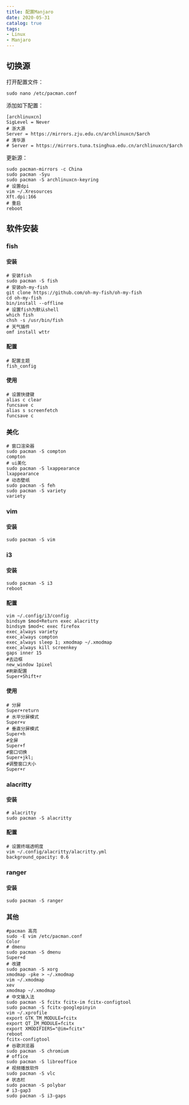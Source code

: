 ```yaml
---
title: 配置Manjaro
date: 2020-05-31
catalog: true
tags:
- Linux
- Manjaro
---
```


## 切换源

打开配置文件：

```shell
sudo nano /etc/pacman.conf
```

添加如下配置：

```
[archlinuxcn]
SigLevel = Never
# 浙大源
Server = https://mirrors.zju.edu.cn/archlinuxcn/$arch
# 清华源
# Server = https://mirrors.tuna.tsinghua.edu.cn/archlinuxcn/$arch
```
更新源：

```shell
sudo pacman-mirrors -c China
sudo pacman -Syu
sudo pacman -S archlinuxcn-keyring
# 设置dpi
vim ~/.Xresources
Xft.dpi:166
# 重启
reboot
```

## 软件安装


### fish

#### 安装

```shell
# 安装fish
sudo pacman -S fish
# 安装oh-my-fish
git clone https://github.com/oh-my-fish/oh-my-fish
cd oh-my-fish
bin/install --offline
# 设置fish为默认shell
which fish
chsh -s /usr/bin/fish
# 天气插件
omf install wttr
```
#### 配置

```shell
# 配置主题
fish_config
```

#### 使用

```shell
# 设置快捷键
alias c clear
funcsave c
alias s screenfetch
funcsave c
```

### 美化

```shell
# 窗口渲染器
sudo pacman -S compton
compton
# ui美化
sudo pacman -S lxappearance
lxappearance
# 动态壁纸
sudo pacman -S feh
sudo pacman -S variety
variety
```
### vim

#### 安装

```shell
sudo pacman -S vim
```


### i3

#### 安装

```shell
sudo pacman -S i3
reboot
```

#### 配置

```shell
vim ~/.config/i3/config
bindsym $mod+Return exec alacritty
bindsym $mod+c exec firefox
exec_always variety
exec_always compton
exec_always sleep 1; xmodmap ~/.xmodmap
exec_always kill screenkey
gaps inner 15
#去边框
new_window 1pixel
#刷新配置
Super+Shift+r
```

#### 使用

```shell
# 分屏
Super+return
# 水平分屏模式
Super+v
# 垂直分屏模式
Super+h
#全屏
Super+f
#窗口切换
Super+jkl;
#调整窗口大小
Super+r
```

### alacritty

#### 安装

```shell
# alacritty
sudo pacman -S alacritty
```

#### 配置

```shell
# 设置终端透明度
vim ~/.config/alacritty/alacritty.yml
background_opacity: 0.6
```
### ranger

#### 安装

```shell
sudo pacman -S ranger
```


### 其他

```shell
#pacman 高亮
sudo -E vim /etc/pacman.conf
Color
# dmenu
sudo pacman -S dmenu
Super+d
# 改建
sudo pacman -S xorg
xmodmap -pke > ~/.xmodmap
vim ~/.xmodmap
xev
xmodmap ~/.xmodmap
# 中文输入法
sudo pacman -S fcitx fcitx-im fcitx-configtool
sudo pacman -S fcitx-googlepinyin
vim ~/.xprofile
export GTK_TM_MODULE=fcitx
export QT_IM_MODULE=fcitx
export XMODIFIERS="@im=fcitx"
reboot
fcitx-configtool
# 谷歌浏览器
sudo pacman -S chromium
# office
sudo pacman -S libreoffice
# 视频播放软件
sudo pacman -S vlc 
# 状态栏
sudo pacman -S polybar
# i3-gap3
sudo pacman -S i3-gaps
```


